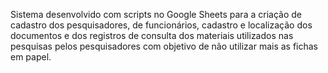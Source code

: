 Sistema desenvolvido com scripts no Google Sheets para a criação de cadastro dos pesquisadores, de funcionários, cadastro e localização dos documentos e dos registros de consulta dos materiais utilizados nas pesquisas pelos pesquisadores com objetivo de não utilizar mais as fichas em papel.


